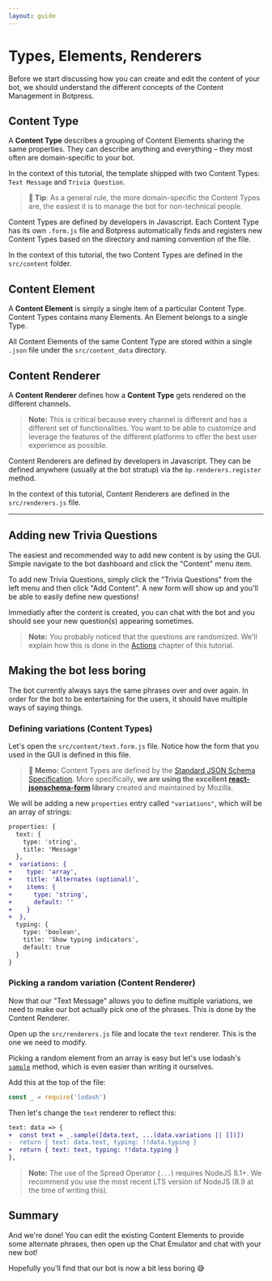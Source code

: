```yaml
---
layout: guide
---
```


# Types, Elements, Renderers

Before we start discussing how you can create and edit the content of your bot, we should understand the different concepts of the Content Management in Botpress.

## Content Type

A **Content Type** describes a grouping of Content Elements sharing the same properties. They can describe anything and everything – they most often are domain-specific to your bot.

In the context of this tutorial, the template shipped with two Content Types: `Text Message` and `Trivia Question`.

> **🌟 Tip**: As a general rule, the more domain-specific the Content Types are, the easiest it is to manage the bot for non-technical people.

Content Types are defined by developers in Javascript. Each Content Type has its own `.form.js` file and Botpress automatically finds and registers new Content Types based on the directory and naming convention of the file.

In the context of this tutorial, the two Content Types are defined in the `src/content` folder.

## Content Element

A **Content Element** is simply a single item of a particular Content Type. Content Types contains many Elements. An Element belongs to a single Type.

All Content Elements of the same Content Type are stored within a single `.json` file under the `src/content_data` directory.

## Content Renderer

A **Content Renderer** defines how a **Content Type** gets rendered on the different channels.

> **Note:** This is critical because every channel is different and has a different set of functionalities. You want to be able to customize and leverage the features of the different platforms to offer the best user experience as possible.

Content Renderers are defined by developers in Javascript. They can be defined anywhere (usually at the bot stratup) via the `bp.renderers.register` method.

In the context of this tutorial, Content Renderers are defined in the `src/renderers.js` file.

---

## Adding new Trivia Questions

The easiest and recommended way to add new content is by using the GUI. Simple navigate to the bot dashboard and click the "Content" menu item.

To add new Trivia Questions, simply click the "Trivia Questions" from the left menu and then click "Add Content". A new form will show up and you'll be able to easily define new questions!

Immediatly after the content is created, you can chat with the bot and you should see your new question(s) appearing sometimes.

> **Note:** You probably noticed that the questions are randomized. We'll explain how this is done in the [Actions](./trivia_actions) chapter of this tutorial.

## Making the bot less boring

The bot currently always says the same phrases over and over again. In order for the bot to be entertaining for the users, it should have multiple ways of saying things.

### Defining variations (Content Types)

Let's open the `src/content/text.form.js` file. Notice how the form that you used in the GUI is defined in this file. 

> **📌 Memo:** Content Types are defined by the [Standard JSON Schema Specification](http://json-schema.org/). More specifically, **we are using the excellent [react-jsonschema-form](https://github.com/mozilla-services/react-jsonschema-form) library** created and maintained by Mozilla.

We will be adding a new `properties` entry called `"variations"`, which will be an array of strings:

```diff
properties: {
  text: {
    type: 'string',
    title: 'Message'
  },
+  variations: {
+    type: 'array',
+    title: 'Alternates (optional)',
+    items: {
+      type: 'string',
+      default: ''
+    }
+  },
  typing: {
    type: 'boolean',
    title: 'Show typing indicators',
    default: true
  }
}
```

### Picking a random variation (Content Renderer)

Now that our "Text Message" allows you to define multiple variations, we need to make our bot actually pick one of the phrases. This is done by the Content Renderer.

Open up the `src/renderers.js` file and locate the `text` renderer. This is the one we need to modify.

Picking a random element from an array is easy but let's use lodash's [`sample`](https://lodash.com/docs/4.17.5#sample) method, which is even easier than writing it ourselves.

Add this at the top of the file:

```js
const _ = require('lodash')
```

Then let's change the `text` renderer to reflect this:

```diff
text: data => {
+  const text = _.sample([data.text, ...(data.variations || [])])
-  return { text: data.text, typing: !!data.typing }
+  return { text: text, typing: !!data.typing }
},
```

> **Note:** The use of the Spread Operator (`...`) requires NodeJS 8.1+. We recommend you use the most recent LTS version of NodeJS (8.9 at the time of writing this).

## Summary

And we're done! You can edit the existing Content Elements to provide some alternate phrases, then open up the Chat Emulator and chat with your new bot!

Hopefully you'll find that our bot is now a bit less boring 😅
